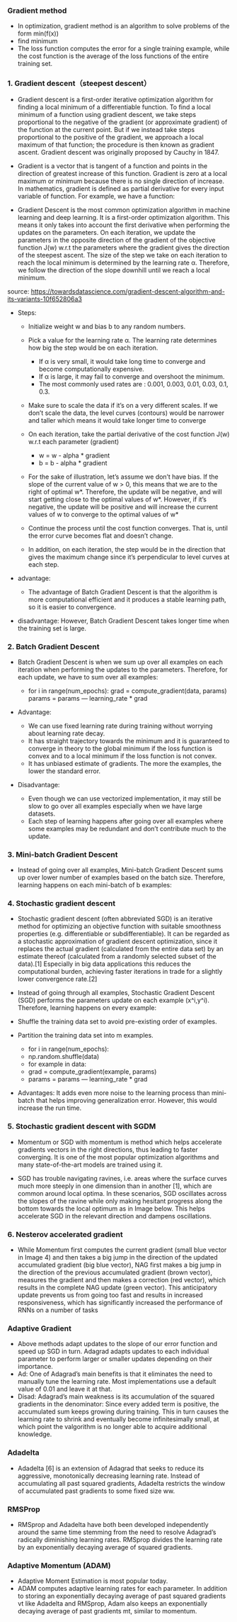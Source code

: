 ### Gradient method
  - In optimization, gradient method is an algorithm to solve problems of the form 
    min(f(x))
  - find minimum 
  - The loss function computes the error for a single training example, while the 
   cost function is the average of the loss functions of the entire training set.
  
### 1. Gradient descent（steepest descent）
  - Gradient descent is a first-order iterative optimization algorithm for finding
  a local minimum of a differentiable function. To find a local minimum of a 
  function using gradient descent, we take steps proportional to the negative 
  of the gradient (or approximate gradient) of the function at the current point.
  But if we instead take steps proportional to the positive of the gradient, we 
  approach a local maximum of that function; the procedure is then known
  as gradient ascent. Gradient descent was originally proposed by Cauchy in 1847.
  
  - Gradient is a vector that is tangent of a function and points in the direction of 
  greatest increase of this function. Gradient is zero at a local maximum or minimum 
  because there is no single direction of increase. In mathematics, gradient is defined
  as partial derivative for every input variable of function. For example, we have a
  function:
  
  - Gradient Descent is the most common optimization algorithm in machine learning and deep learning. 
  It is a first-order optimization algorithm. This means it only takes into account the first derivative
  when performing the updates on the parameters. On each iteration, we update the parameters in the 
  opposite direction of the gradient of the objective function J(w) w.r.t the parameters where the 
  gradient gives the direction of the steepest ascent. The size of the step we take on each iteration
  to reach the local minimum is determined by the learning rate α. Therefore, we follow the direction 
  of the slope downhill until we reach a local minimum.
  
  source: https://towardsdatascience.com/gradient-descent-algorithm-and-its-variants-10f652806a3
    
  - Steps: 
      -  Initialize weight w and bias b to any random numbers.
      - Pick a value for the learning rate α. The learning rate determines
          how big the step would be on each iteration.
          - If α is very small, it would take long time to converge and become computationally expensive.
          - If α is large, it may fail to converge and overshoot the minimum.
          - The most commonly used rates are : 0.001, 0.003, 0.01, 0.03, 0.1, 0.3.
      - Make sure to scale the data if it’s on a very different scales. If we don’t scale the data, 
        the level curves (contours) would be narrower and taller which means it would take longer 
        time to converge 
      - On each iteration, take the partial derivative of the cost function J(w) w.r.t each 
        parameter (gradient)
          - w = w - alpha * gradient 
          - b = b - alpha * gradient
      - For the sake of illustration, let’s assume we don’t have bias. If the slope of the current 
        value of w > 0, this means that we are to the right of optimal w*. Therefore, the update will
        be negative, and will start getting close to the optimal values of w*. However, if it’s 
        negative, the update will be positive and will increase the current values of w to converge
        to the optimal values of w*
      - Continue the process until the cost function converges. That is, until the error curve 
        becomes flat and doesn’t change.
        
      - In addition, on each iteration, the step would be in the direction that gives the maximum
        change since it’s perpendicular to level curves at each step.
          
  - advantage: 
    -  The advantage of Batch Gradient Descent is that the algorithm is more computational
    efficient and it produces a stable learning path, so it is easier to convergence.
  - disadvantage: However, Batch Gradient Descent takes longer time when the training set is large.
  
  
### 2. Batch Gradient Descent
  - Batch Gradient Descent is when we sum up over all examples on each iteration when performing
    the updates to the parameters. Therefore, for each update, we have to sum over all examples:
    - for i in range(num_epochs):
        grad = compute_gradient(data, params)
        params = params — learning_rate * grad
  - Advantage: 
      - We can use fixed learning rate during training without worrying about learning rate decay.
      - It has straight trajectory towards the minimum and it is guaranteed to converge in theory
        to the global minimum if the loss function is convex and to a local minimum if the loss
        function is not convex.
      - It has unbiased estimate of gradients. The more the examples, the lower the standard error.
      
  - Disadvantage: 
      - Even though we can use vectorized implementation, it may still be slow to go over all 
        examples especially when we have large datasets.
      - Each step of learning happens after going over all examples where some examples may be
        redundant and don’t contribute much to the update.
     
### 3. Mini-batch Gradient Descent
  - Instead of going over all examples, Mini-batch Gradient Descent sums up over lower number of 
    examples based on the batch size. Therefore, learning happens on each mini-batch of b examples:

### 4. Stochastic gradient descent
  - Stochastic gradient descent (often abbreviated SGD) is an iterative method for optimizing an objective
  function with suitable smoothness properties (e.g. differentiable or subdifferentiable).
  It can be regarded as a stochastic approximation of gradient descent optimization, 
  since it replaces the actual gradient (calculated from the entire data set) by an 
  estimate thereof (calculated from a randomly selected subset of the data).[1] Especially
  in big data applications this reduces the computational burden, achieving faster iterations
  in trade for a slightly lower convergence rate.[2]
  
  - Instead of going through all examples, Stochastic Gradient Descent (SGD) performs the 
    parameters update on each example (x^i,y^i). Therefore, learning happens on every example:
  
  - Shuffle the training data set to avoid pre-existing order of examples.
  - Partition the training data set into m examples.
      - for i in range(num_epochs):
      -    np.random.shuffle(data)
      -    for example in data:
      -    grad = compute_gradient(example, params)
      -    params = params — learning_rate * grad
   - Advantages: It adds even more noise to the learning process than 
      mini-batch that helps improving generalization error. However, this would increase the run time.
  
### 5. Stochastic gradient descent  with SGDM 
  - Momentum or SGD with momentum is method which helps accelerate gradients vectors in the right
    directions, thus leading to faster converging. It is one of the most popular optimization algorithms
    and many state-of-the-art models are trained using it. 
    
   - SGD has trouble navigating ravines, i.e. areas where the surface curves much more steeply
    in one dimension than in another [1], which are common around local optima. In these 
    scenarios, SGD oscillates across the slopes of the ravine while only making hesitant 
    progress along the bottom towards the local optimum as in Image below. This helps 
    accelerate SGD in the relevant direction and dampens oscillations. 
 
 ### 6. Nesterov accelerated gradient
  - While Momentum first computes the current gradient (small blue vector in Image 4) and 
    then takes a big jump in the direction of the updated accumulated gradient (big blue
    vector), NAG first makes a big jump in the direction of the previous accumulated gradient
    (brown vector), measures the gradient and then makes a correction (red vector), which
    results in the complete NAG update (green vector). This anticipatory update prevents 
    us from going too fast and results in increased responsiveness, which has significantly
    increased the performance of RNNs on a number of tasks

### Adaptive Gradient
  - Above methods adapt updates to the slope of our error function and speed up SGD in turn. 
   Adagrad adapts updates to each individual parameter to perform larger or smaller updates 
   depending on their importance.
  - Ad: One of Adagrad’s main benefits is that it eliminates the need to manually tune the learning 
   rate. Most implementations use a default value of 0.01 and leave it at that.
  - Disad: Adagrad’s main weakness is its accumulation of the squared gradients in the denominator:
  Since every added term is positive, the accumulated sum keeps growing during training. This in turn
  causes the learning rate to shrink and eventually become infinitesimally small, at which point the
   valgorithm is no longer able to acquire additional knowledge.

### Adadelta
  - Adadelta [6] is an extension of Adagrad that seeks to reduce its aggressive, monotonically 
  decreasing learning rate. Instead of accumulating all past squared gradients, Adadelta restricts
  the window of accumulated past gradients to some fixed size ww.
  
### RMSProp
  - RMSprop and Adadelta have both been developed independently around the same time stemming from
  the need to resolve Adagrad’s radically diminishing learning rates. RMSprop divides the learning
  rate by an exponentially decaying average of squared gradients.

### Adaptive Momentum (ADAM)
  - Adaptive Moment Estimation is most popular today.
  - ADAM computes adaptive learning rates for each parameter. In addition to storing an 
   exponentially decaying average of past squared gradients vt like Adadelta and RMSprop, 
   Adam also keeps an exponentially decaying average of past gradients mt, similar to momentum.
   
  
  
  
  
  
  
  
  
  
  
  
  
  
  
  
  
  
  
  
